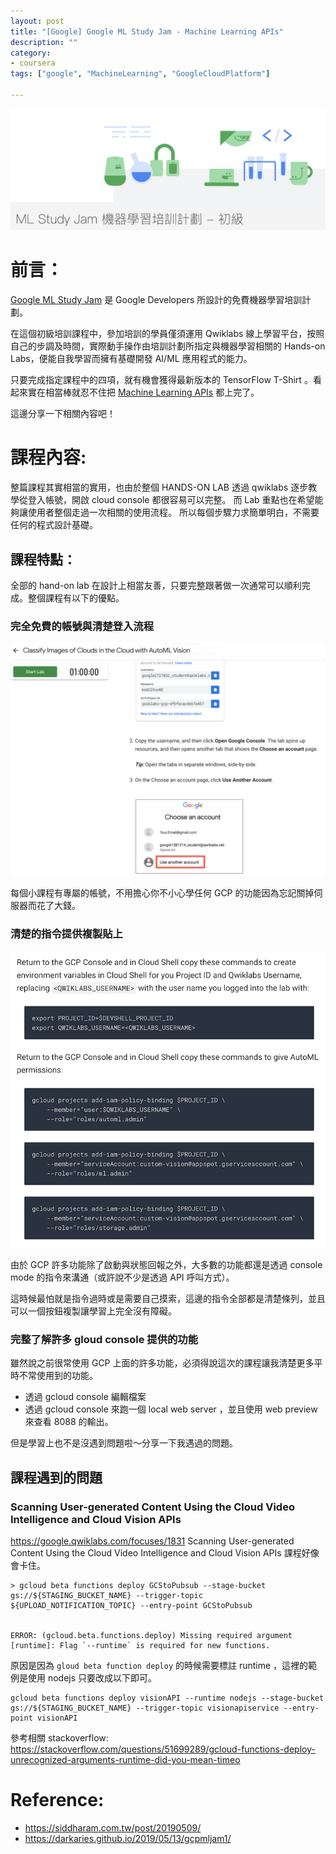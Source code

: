 ```yaml
---
layout: post
title: "[Google] Google ML Study Jam - Machine Learning APIs"
description: ""
category: 
- coursera
tags: ["google", "MachineLearning", "GoogleCloudPlatform"]

---
```


![](../images/2019/ml_study_jam.png)



# 前言：

[Google ML Study Jam](https://events.withgoogle.com/ml-study-jam-basic-tw/) 是 Google Developers 所設計的免費機器學習培訓計劃。

在這個初級培訓課程中，參加培訓的學員僅須運用 Qwiklabs 線上學習平台，按照自己的步調及時間，實際動手操作由培訓計劃所指定與機器學習相關的 Hands-on Labs，便能自我學習而擁有基礎開發 AI/ML 應用程式的能力。

只要完成指定課程中的四項，就有機會獲得最新版本的 TensorFlow T-Shirt 。看起來實在相當棒就忍不住把 [Machine Learning APIs](https://google.qwiklabs.com/quests/32) 都上完了。

這邊分享一下相關內容吧！



# 課程內容:

整篇課程其實相當的實用，也由於整個 HANDS-ON LAB 透過 qwiklabs 逐步教學從登入帳號，開啟 cloud console 都很容易可以完整。 而 Lab 重點也在希望能夠讓使用者整個走過一次相關的使用流程。 所以每個步驟力求簡單明白，不需要任何的程式設計基礎。

## 課程特點：

全部的 hand-on lab 在設計上相當友善，只要完整跟著做一次通常可以順利完成。整個課程有以下的優點。




### 完全免費的帳號與清楚登入流程
![](../images/2019/ml_account.png)

每個小課程有專屬的帳號，不用擔心你不小心學任何 GCP 的功能因為忘記關掉伺服器而花了大錢。



### 清楚的指令提供複製貼上

![](../images/2019/ml_cp.png)

由於 GCP 許多功能除了啟動與狀態回報之外，大多數的功能都還是透過 console mode 的指令來溝通（或許說不少是透過 API 呼叫方式）。

這時候最怕就是指令過時或是需要自己摸索，這邊的指令全部都是清楚條列，並且可以一個按鈕複製讓學習上完全沒有障礙。



### 完整了解許多 gloud console 提供的功能

雖然說之前很常使用 GCP 上面的許多功能，必須得說這次的課程讓我清楚更多平時不常使用到的功能。

- 透過 gcloud console 編輯檔案
- 透過 gcloud console 來跑一個 local web server ，並且使用 web preview 來查看 8088 的輸出。



但是學習上也不是沒遇到問題啦～分享一下我遇過的問題。 

## 課程遇到的問題  

### Scanning User-generated Content Using the Cloud Video Intelligence and Cloud Vision APIs

https://google.qwiklabs.com/focuses/1831 Scanning User-generated Content Using the Cloud Video Intelligence and Cloud Vision APIs 課程好像會卡住。


```
> gcloud beta functions deploy GCStoPubsub --stage-bucket gs://${STAGING_BUCKET_NAME} --trigger-topic ${UPLOAD_NOTIFICATION_TOPIC} --entry-point GCStoPubsub


ERROR: (gcloud.beta.functions.deploy) Missing required argument [runtime]: Flag `--runtime` is required for new functions.
```

原因是因為 `gloud beta function deploy` 的時候需要標註 runtime ，這裡的範例是使用 nodejs 只要改成以下即可。

```
gcloud beta functions deploy visionAPI --runtime nodejs --stage-bucket gs://${STAGING_BUCKET_NAME} --trigger-topic visionapiservice --entry-point visionAPI
```
參考相關 stackoverflow: https://stackoverflow.com/questions/51699289/gcloud-functions-deploy-unrecognized-arguments-runtime-did-you-mean-timeo



# Reference:

-   https://siddharam.com.tw/post/20190509/
-   https://darkaries.github.io/2019/05/13/gcpmljam1/
